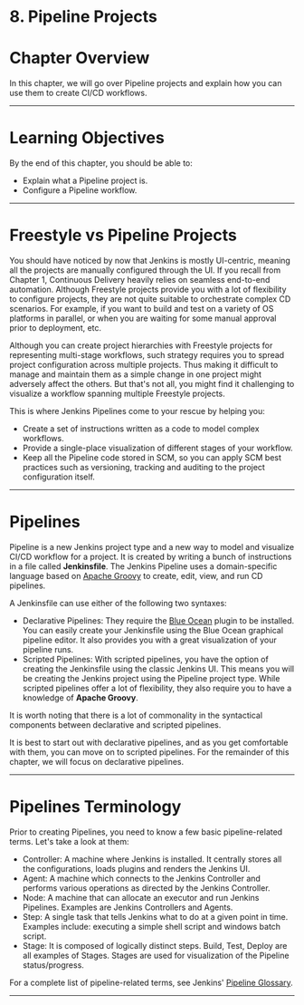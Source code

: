 # 8. Pipeline Projects

# Chapter Overview

In this chapter, we will go over Pipeline projects and explain how you can use them to create CI/CD workflows.

---

# Learning Objectives

By the end of this chapter, you should be able to:

* Explain what a Pipeline project is.
* Configure a Pipeline workflow.

---

# Freestyle vs Pipeline Projects

You should have noticed by now that Jenkins is mostly UI-centric, meaning all the projects are manually configured through the UI. If you recall from Chapter 1, Continuous Delivery heavily relies on seamless end-to-end automation. Although Freestyle projects provide you with a lot of flexibility to configure projects, they are not quite suitable to orchestrate complex CD scenarios. For example, if you want to build and test on a variety of OS platforms in parallel, or when you are waiting for some manual approval prior to deployment, etc.

Although you can create project hierarchies with Freestyle projects for representing multi-stage workflows, such strategy requires you to spread project configuration across multiple projects. Thus making it difficult to manage and maintain them as a simple change in one project might adversely affect the others. But that's not all, you might find it challenging to visualize a workflow spanning multiple Freestyle projects.

This is where Jenkins Pipelines come to your rescue by helping you:

* Create a set of instructions written as a code to model complex workflows.
* Provide a single-place visualization of different stages of your workflow.
* Keep all the Pipeline code stored in SCM, so you can apply SCM best practices such as versioning, tracking and auditing to the project configuration itself.

---

# Pipelines

Pipeline is a new Jenkins project type and a new way to model and visualize CI/CD workflow for a project. It is created by writing a bunch of instructions in a file called **Jenkinsfile**. The Jenkins Pipeline uses a domain-specific language based on [Apache Groovy](https://groovy-lang.org/) to create, edit, view, and run CD pipelines.

A Jenkinsfile can use either of the following two syntaxes:

* Declarative Pipelines: They require the [Blue Ocean](https://plugins.jenkins.io/blueocean/) plugin to be installed. You can easily create your Jenkinsfile using the Blue Ocean graphical pipeline editor. It also provides you with a great visualization of your pipeline runs.
* Scripted Pipelines: With scripted pipelines, you have the option of creating the Jenkinsfile using the classic Jenkins UI. This means you will be creating the Jenkins project using the Pipeline project type. While scripted pipelines offer a lot of flexibility, they also require you to have a knowledge of **Apache Groovy**.

It is worth noting that there is a lot of commonality in the syntactical components between declarative and scripted pipelines.

It is best to start out with declarative pipelines, and as you get comfortable with them, you can move on to scripted pipelines. For the remainder of this chapter, we will focus on declarative pipelines.

---

# Pipelines Terminology

Prior to creating Pipelines, you need to know a few basic pipeline-related terms. Let's take a look at them:

* Controller: A machine where Jenkins is installed. It centrally stores all the configurations, loads plugins and renders the Jenkins UI.
* Agent: A machine which connects to the Jenkins Controller and performs various operations as directed by the Jenkins Controller.
* Node: A machine that can allocate an executor and run Jenkins Pipelines. Examples are Jenkins Controllers and Agents.
* Step: A single task that tells Jenkins what to do at a given point in time. Examples include: executing a simple shell script and windows batch script.
* Stage: It is composed of logically distinct steps. Build, Test, Deploy are all examples of Stages. Stages are used for visualization of the Pipeline status/progress.

For a complete list of pipeline-related terms, see Jenkins' [Pipeline Glossary](https://www.jenkins.io/doc/book/glossary/).

---

# 






























































